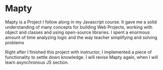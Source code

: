 # Mapty

Mapty is a Project I follow along in my Javascript course. It gave me a solid understanding of many concepts for building Web Projects, working with object and classes and using open-source libraries. I spent a enormous amount of time analyzing logic and the way teacher simplifying and solving problems

Right after I finished this project with instructor, I implemented a piece of functionality to settle down knowledge. I will revise Mapty again, when I will learn asynchronous JS section.
